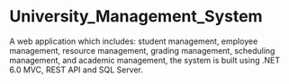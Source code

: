 # University_Management_System
A web application which includes: student management, employee management, resource management, grading management, scheduling management, and academic management, the system is built using .NET 6.0 MVC, REST API and SQL Server.
